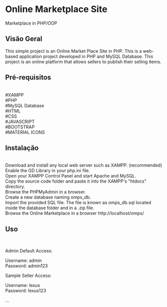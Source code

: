 # Online Marketplace Site

Marketplace in PHP/OOP

## Visão Geral

This simple project is an Online Market Place Site in PHP. This is a web-based application project developed in PHP and MySQL Database. This project is an online platform that allows sellers to publish their selling items.

## Pré-requisitos
<br>
#XAMPP
<br>
#PHP
<br>
#MySQL Database
<br>
#HTML
<br>
#CSS
<br>
#JAVASCRIPT
<br>
#BOOTSTRAP
<br>
#MATERIAL ICONS
<br>


## Instalação
<br>
Download and install any local web server such as XAMPP. (recommended) 
<br>
Enable the GD Library in your php.ini file.
<br>
Open your XAMPP Control Panel and start Apache and MySQL.
<br>
Copy the source code folder and paste it into the XAMPP's "htdocs" directory.
<br>
Browse the PHPMyAdmin in a browser.
<br>
Create a new database naming omps_db.
<br>
Import the provided SQL file. The file is known as omps_db.sql located inside the database folder and in a .zip file.
<br>
Browse the Online Marketplace in a browser http://localhost/omps/
<br>


## Uso
<br>

Admin Default Access:
<br>

Username: admin
<br>
Password: admin123
<br>

Sample Seller Access:
<br>

Username: lexus
<br>
Password: lexus123
<br>



...
